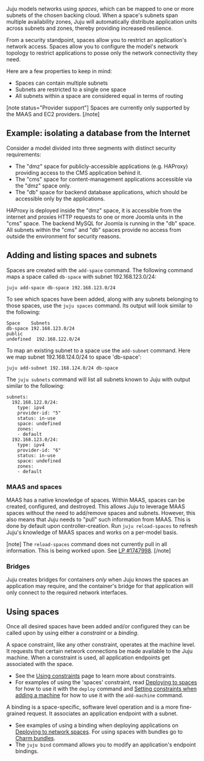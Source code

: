 <!--
Todo:
- Bug tracking: https://bugs.launchpad.net/juju/+bug/1747998
-->

Juju models networks using *spaces*, which can be mapped to one or more subnets of the chosen backing cloud. When a space's subnets span multiple availability zones, Juju will automatically distribute application units across subnets and zones, thereby providing increased resilience.

From a security standpoint, spaces allow you to restrict an application's network access. Spaces allow you to configure the model's network topology to restrict applications to posse only the network connectivity they need.

Here are a few properties to keep in mind:

- Spaces can contain multiple subnets
- Subnets are restricted to a single one space
- All subnets within a space are considered equal in terms of routing

[note status="Provider support"]
Spaces are currently only supported by the MAAS and EC2 providers.
[/note]

<h2 id="heading--use-case">Example: isolating a database from the Internet</h2>

Consider a model divided into three segments with distinct security requirements:

-   The "dmz" space for publicly-accessible applications (e.g. HAProxy) providing access to the CMS application behind it.
-   The "cms" space for content-management applications accessible via the "dmz" space only.
-   The "db" space for backend database applications, which should be accessible only by the applications.

HAProxy is deployed inside the "dmz" space, it is accessible from the internet and proxies HTTP requests to one or more Joomla units in the "cms" space. The backend MySQL for Joomla is running in the "db" space. All subnets within the "cms" and "db" spaces provide no access from outside the environment for security reasons.

<!---
[note]
Future development will implement isolation among spaces via firewall and/or access control rules. This means that only network traffic required for the applications to function will be allowed between spaces.
[/note]
-->

<h2 id="heading--adding-and-listing-spaces-and-subnets">Adding and listing spaces and subnets</h2>

Spaces are created with the `add-space` command. The following command maps a space called `db-space` with subnet 192.168.123.0/24:

``` text
juju add-space db-space 192.168.123.0/24
```

To see which spaces have been added, along with any subnets belonging to those spaces, use the `juju spaces` command. Its output will look similar to the following:

``` text
Space    Subnets
db-space 192.168.123.0/24
public
undefined  192.168.122.0/24
```

To map an existing subnet to a space use the `add-subnet` command. Here we map subnet 192.168.124.0/24 to space 'db-space':

``` text
juju add-subnet 192.168.124.0/24 db-space
```

The `juju subnets` command will list all subnets known to Juju with output similar to the following:

``` text
subnets:
  192.168.122.0/24:
    type: ipv4
    provider-id: "5"
    status: in-use
    space: undefined
    zones:
    - default
  192.168.123.0/24:
    type: ipv4
    provider-id: "6"
    status: in-use
    space: undefined
    zones:
    - default
```

<h3 id="heading--maas-and-spaces">MAAS and spaces</h3>

MAAS has a native knowledge of spaces. Within MAAS, spaces can be created, configured, and destroyed. This allows Juju to leverage MAAS spaces without the need to add/remove spaces and subnets. However, this also means that Juju needs to "pull" such information from MAAS. This is done by default upon controller-creation. Run `juju reload-spaces` to refresh Juju's knowledge of MAAS spaces and works on a per-model basis.

[note]
The `reload-spaces` command does not currently pull in all information. This is being worked upon. See [LP #1747998](https://bugs.launchpad.net/juju/+bug/1747998).
[/note]

<h3 id="heading--bridges">Bridges</h3>

Juju creates bridges for containers *only* when Juju knows the spaces an application may require, and the container's bridge for that application will only connect to the required network interfaces.

<h2 id="heading--using-spaces">Using spaces</h2>

Once all desired spaces have been added and/or configured they can be called upon by using either a *constraint* or a *binding*.

A space constraint, like any other constraint, operates at the machine level. It requests that certain network connections be made available to the Juju machine. When a constraint is used, all application endpoints get associated with the space.

-   See the [Using constraints](/t/using-constraints/1060) page to learn more about constraints.
-   For examples of using the 'spaces' constraint, read [Deploying to spaces](/t/deploying-applications-advanced/1061#heading--deploying-to-network-spaces) for how to use it with the `deploy` command and [Setting constraints when adding a machine](/t/using-constraints/1060#heading--setting-constraints-when-adding-a-machine) for how to use it with the `add-machine` command.

A binding is a space-specific, software level operation and is a more fine-grained request. It associates an application endpoint with a subnet.

-  See examples of using a binding when deploying applications on [Deploying to network spaces](/t/deploying-applications-advanced/1061#heading--deploying-to-network-spaces). For using spaces with bundles go to [Charm bundles](/t/charm-bundles/1058#heading--binding-endpoints-within-a-bundle).
- The `juju bind` command allows you to modify an application's endpoint bindings.
